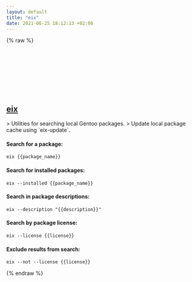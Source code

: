 ```yaml
---
layout: default
title: "eix"
date: 2021-06-25 18:12:13 +02:00
---
```

{% raw %}
<h2 id="eix">
  <a href="/en/linux/eix.html">eix</a> <a href="#eix"><svg class="icon">
    <use href="/assets/images/unicode_sprite.svg#link" />
  </svg></a>
</h2>
> Utilities for searching local Gentoo packages.
> Update local package cache using `eix-update`.

#### Search for a package:
```shell
eix {{package_name}}
```
#### Search for installed packages:
```shell
eix --installed {{package_name}}
```
#### Search in package descriptions:
```shell
eix --description "{{description}}"
```
#### Search by package license:
```shell
eix --license {{license}}
```
#### Exclude results from search:
```shell
eix --not --license {{license}}
```
{% endraw %}